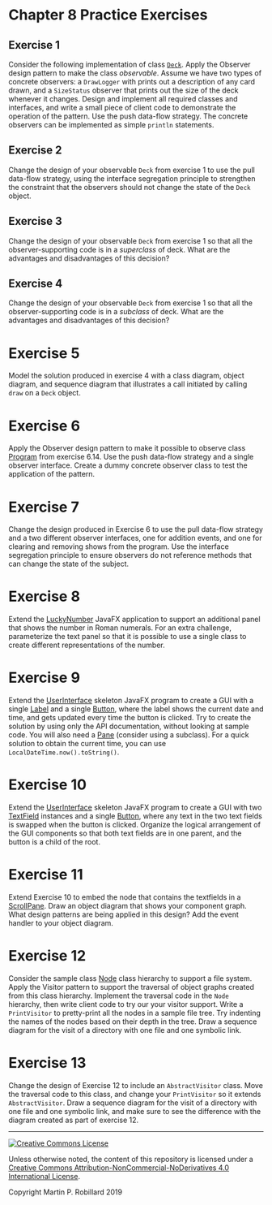 # Chapter 8 Practice Exercises

## Exercise 1

Consider the following implementation of class [`Deck`](../chapter-code/chapter2/Deck.java). Apply the Observer design pattern to make the class *observable*. Assume we have two types of concrete observers: a `DrawLogger` with prints out a description of any card drawn, and a `SizeStatus` observer that prints out the size of the deck whenever it changes. Design and implement all required classes and interfaces, and write a small piece of client code to demonstrate the operation of the pattern. Use the push data-flow strategy. The concrete observers can be implemented as simple `println` statements.

## Exercise 2

Change the design of your observable `Deck` from exercise 1 to use the pull data-flow strategy, using the interface segregation principle to strengthen the constraint that the observers should not change the state of the `Deck` object.


## Exercise 3

Change the design of your observable `Deck` from exercise 1 so that all the observer-supporting code is in a *superclass* of deck. What are the advantages and disadvantages of this decision?

## Exercise 4

Change the design of your observable `Deck` from exercise 1 so that all the observer-supporting code is in a *subclass* of deck. What are the advantages and disadvantages of this decision?

# Exercise 5

Model the solution produced in exercise 4 with a class diagram, object diagram, and sequence diagram that illustrates a call initiated by calling `draw` on a `Deck` object.

# Exercise 6

Apply the Observer design pattern to make it possible to observe class [Program](../solutions-code/chapter6/Program.java) from exercise 6.14. Use the push data-flow strategy and a single observer interface. Create a dummy concrete observer class to test the application of the pattern.

# Exercise 7

Change the design produced in Exercise 6 to use the pull data-flow strategy and a two different observer interfaces, one for addition events, and one for clearing and removing shows from the program. Use the interface segregation principle to ensure observers do not reference methods that can change the state of the subject.

# Exercise 8

Extend the [LuckyNumber](../chapter-code/chapter8/LuckyNumber.java) JavaFX application to support an additional panel that shows the number in Roman numerals. For an extra challenge, parameterize the text panel so that it is possible to use a single class to create different representations of the number.

# Exercise 9

Extend the [UserInterface](../solutions-code/chapter8/UserInterface.java) skeleton JavaFX program to create a GUI with a single [Label](https://docs.oracle.com/javase/8/javafx/api/javafx/scene/control/Label.html) and a single [Button](https://docs.oracle.com/javase/8/javafx/api/javafx/scene/control/Button.html), where the label shows the current date and time, and gets updated every time the button is clicked. Try to create the solution by using only the API documentation, without looking at sample code. You will also need a [Pane](https://docs.oracle.com/javase/8/javafx/api/javafx/scene/layout/Pane.html) (consider using a subclass). For a quick solution to obtain the current time, you can use `LocalDateTime.now().toString()`.

# Exercise 10

Extend the [UserInterface](../solutions-code/chapter8/UserInterface.java) skeleton JavaFX program to create a GUI with two [TextField](https://docs.oracle.com/javase/8/javafx/api/javafx/scene/control/TextField.html) instances and a single [Button](https://docs.oracle.com/javase/8/javafx/api/javafx/scene/control/Button.html), where any text in the two text fields is swapped when the button is clicked. Organize the logical arrangement of the GUI components so that both text fields are in one parent, and the button is a child of the root.

# Exercise 11

Extend Exercise 10 to embed the node that contains the textfields in a [ScrollPane](https://docs.oracle.com/javase/8/javafx/api/javafx/scene/control/ScrollPane.html). Draw an object diagram that shows your component graph. What design patterns are being applied in this design? Add the event handler to your object diagram.

# Exercise 12

Consider the sample class [Node](../solutions-code/chapter8/Node.java) class hierarchy to support a file system. Apply the Visitor pattern to support the traversal of object graphs created from this class hierarchy. Implement the traversal code in the `Node` hierarchy, then write client code to try our your visitor support. Write a `PrintVisitor` to pretty-print all the nodes in a sample file tree. Try indenting the names of the nodes based on their depth in the tree. Draw a sequence diagram for the visit of a directory with one file and one symbolic link.

# Exercise 13

Change the design of Exercise 12 to include an `AbstractVisitor` class. Move the traversal code to this class, and change your `PrintVisitor` so it extends `AbstractVisitor`. Draw a sequence diagram for the visit of a directory with one file and one symbolic link, and make sure to see the difference with the diagram created as part of exercise 12.

---
<a rel="license" href="http://creativecommons.org/licenses/by-nc-nd/4.0/"><img alt="Creative Commons License" style="border-width:0" src="https://i.creativecommons.org/l/by-nc-nd/4.0/88x31.png" /></a>

Unless otherwise noted, the content of this repository is licensed under a <a rel="license" href="http://creativecommons.org/licenses/by-nc-nd/4.0/">Creative Commons Attribution-NonCommercial-NoDerivatives 4.0 International License</a>. 

Copyright Martin P. Robillard 2019
